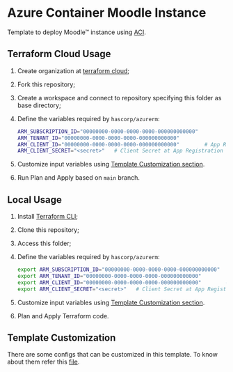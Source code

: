 # Azure Container Moodle Instance

Template to deploy Moodle&trade; instance using [ACI](https://azure.microsoft.com/pt-br/products/container-instances).

## Terraform Cloud Usage

1. Create organization at [terraform cloud](https://cloud.hashicorp.com/products/terraform);

1. Fork this repository;

1. Create a workspace and connect to repository specifying this folder as base directory;

1. Define the variables required by `hascorp/azurerm`:

    ```bash
    ARM_SUBSCRIPTION_ID="00000000-0000-0000-0000-000000000000"
    ARM_TENANT_ID="00000000-0000-0000-0000-000000000000"
    ARM_CLIENT_ID="00000000-0000-0000-0000-000000000000"        # App Registration on Azure Active Directory
    ARM_CLIENT_SECRET="<secret>"   # Client Secret at App Registration
    ```

1. Customize input variables using [Template Customization section](#template-customization).

1. Run Plan and Apply based on `main` branch.

## Local Usage

1. Install [Terraform CLI](https://developer.hashicorp.com/terraform/cli);

1. Clone this repository;

1. Access this folder;

1. Define the variables required by `hascorp/azurerm`:

    ```bash
    export ARM_SUBSCRIPTION_ID="00000000-0000-0000-0000-000000000000"
    export ARM_TENANT_ID="00000000-0000-0000-0000-000000000000"
    export ARM_CLIENT_ID="00000000-0000-0000-0000-000000000000"        # App Registration on Azure Active Directory
    export ARM_CLIENT_SECRET="<secret>"   # Client Secret at App Registration
    ```

1. Customize input variables using [Template Customization section](#template-customization).

1. Plan and Apply Terraform code.

## Template Customization

There are some configs that can be customized in this template. To know about them refer this [file](./variables.tf).
